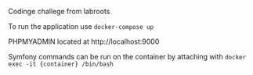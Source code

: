 Codinge challege from labroots

To run the application use `docker-compose up`

PHPMYADMIN located at http://localhost:9000

Symfony commands can be run on the container by attaching with `docker exec -it {container} /bin/bash`